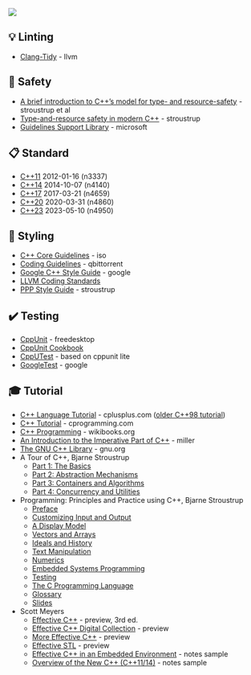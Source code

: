 [<img src="https://user-images.githubusercontent.com/7102064/159596159-ab163149-c28e-4471-95e4-a2bcef1ef37e.png" />](https://en.cppreference.com/w/cpp)


💡 Linting
----------

* [Clang-Tidy](https://clang.llvm.org/extra/clang-tidy/) - llvm


🚧 Safety
---------

* [A brief introduction to C++’s model for type- and resource-safety](https://stroustrup.com/resource-model.pdf) - stroustrup et al
* [Type-and-resource safety in modern C++](https://www.open-std.org/jtc1/sc22/wg21/docs/papers/2021/p2410r0.pdf) - stroustrup
* [Guidelines Support Library](https://github.com/microsoft/GSL) - microsoft


📋 Standard
-----------

* [C++11](https://www.open-std.org/jtc1/sc22/wg21/docs/papers/2012/n3337.pdf) 2012-01-16 (n3337)
* [C++14](https://wg21.link/n4140) 2014-10-07 (n4140)
* [C++17](https://www.open-std.org/jtc1/sc22/wg21/docs/papers/2017/n4659.pdf) 2017-03-21 (n4659)
* [C++20](https://isocpp.org/files/papers/N4860.pdf) 2020-03-31 (n4860)
* [C++23](https://open-std.org/JTC1/SC22/WG21/docs/papers/2023/n4950.pdf) 2023-05-10 (n4950)


💈 Styling
---------

* [C++ Core Guidelines](http://isocpp.github.io/CppCoreGuidelines/CppCoreGuidelines) - iso
* [Coding Guidelines](https://github.com/qbittorrent/qBittorrent/blob/master/CODING_GUIDELINES.md) - qbittorrent
* [Google C++ Style Guide](https://google.github.io/styleguide/cppguide.html) - google
* [LLVM Coding Standards](https://llvm.org/docs/CodingStandards.html)
* [PPP Style Guide](https://www.stroustrup.com/Programming/PPP-style.pdf) - stroustrup


✔️ Testing
----------

* [CppUnit](https://freedesktop.org/wiki/Software/cppunit/) - freedesktop
* [CppUnit Cookbook](https://cppunit.sourceforge.net/doc/cvs/cppunit_cookbook.html)
* [CppUTest](http://cpputest.github.io/) - based on cppunit lite
* [GoogleTest](https://google.github.io/googletest/) - google


🎓 Tutorial
-----------

* [C++ Language Tutorial](https://cplusplus.com/doc/tutorial/) - cplusplus.com ([older C++98 tutorial](https://cplusplus.com/doc/oldtutorial/))
* [C++ Tutorial](https://www.cprogramming.com/tutorial/c++-tutorial.html) - cprogramming.com
* [C++ Programming](https://en.wikibooks.org/wiki/C%2B%2B_Programming) - wikibooks.org
* [An Introduction to the Imperative Part of C++](http://www.doc.ic.ac.uk/~wjk/C++Intro/) - miller
* [The GNU C++ Library](https://gcc.gnu.org/onlinedocs/libstdc++/) - gnu.org
* A Tour of C++, Bjarne Stroustrup
  - [Part 1: The Basics](https://isocpp.org/images/uploads/2-Tour-Basics.pdf)
  - [Part 2: Abstraction Mechanisms](https://isocpp.org/images/uploads/3-Tour-Abstr.pdf)
  - [Part 3: Containers and Algorithms](https://isocpp.org/files/papers/4-Tour-Algo-draft.pdf)
  - [Part 4: Concurrency and Utilities](https://isocpp.org/files/papers/5-Tour-Util.pdf)
* Programming: Principles and Practice using C++, Bjarne Stroustrup
  - [Preface](https://www.stroustrup.com/Programming/PPP2_Preface.pdf)
  - [Customizing Input and Output](https://www.stroustrup.com/PPP2e_Ch11.pdf)
  - [A Display Model](https://www.stroustrup.com/PPP3_Ch10-Display.pdf)
  - [Vectors and Arrays](https://www.stroustrup.com/Programming/PPP2_Ch18.pdf)
  - [Ideals and History](https://www.stroustrup.com/PPP2e_Ch22.pdf)
  - [Text Manipulation](https://www.stroustrup.com/PPP2e_Ch23.pdf)
  - [Numerics](https://www.stroustrup.com/PPP2e_Ch24.pdf)
  - [Embedded Systems Programming](https://www.stroustrup.com/PPP2e_Ch25.pdf)
  - [Testing](https://www.stroustrup.com/PPP2e_Ch26.pdf)
  - [The C Programming Language](https://www.stroustrup.com/PPP2e_Ch27.pdf)
  - [Glossary](https://www.stroustrup.com/PPP2e_Glossary.pdf)
  - [Slides](https://www.stroustrup.com/PPP3_slides.html)
* Scott Meyers
  - [Effective C++](https://ptgmedia.pearsoncmg.com/images/9780321334879/samplepages/0321334876.pdf) - preview, 3rd ed.
  - [Effective C++ Digital Collection](https://api.pageplace.de/preview/DT0400.9780132979191_A23601363/preview-9780132979191_A23601363.pdf) - preview
  - [More Effective C++](https://api.pageplace.de/preview/DT0400.9780321515810_A23551820/preview-9780321515810_A23551820.pdf) - preview
  - [Effective STL](https://ptgmedia.pearsoncmg.com/images/9780201749625/samplepages/0201749629.pdf) - preview
  - [Effective C++ in an Embedded Environment](https://www.artima.com/samples/effCppEmbNotesSample.pdf) - notes sample
  - [Overview of the New C++ (C++11/14)](https://www.artima.com/samples/cpp11-14NotesSample.pdf) - notes sample
  
